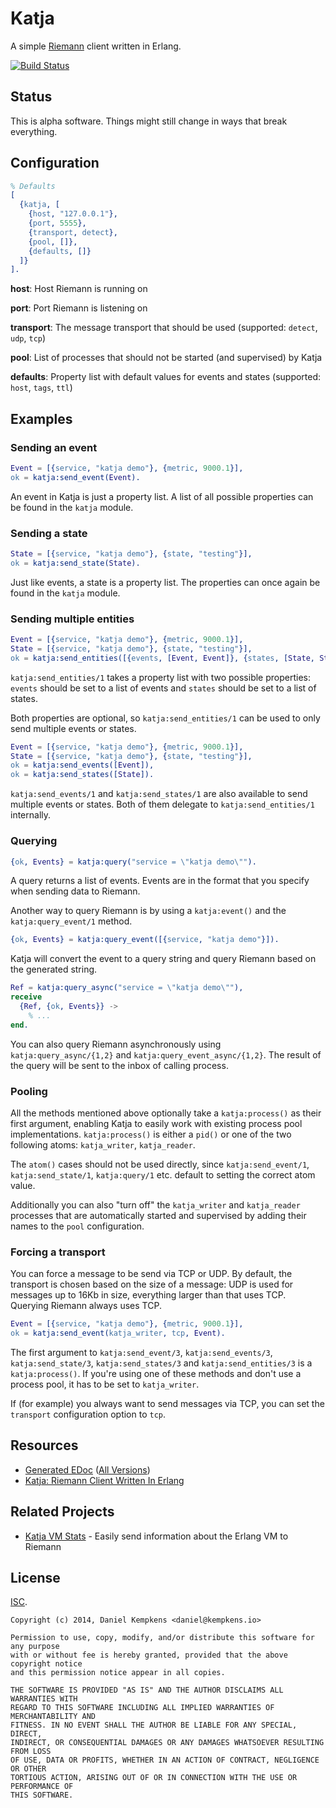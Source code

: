 # Katja

A simple [Riemann](http://riemann.io) client written in Erlang.

[![Build Status](https://travis-ci.org/nifoc/katja.png)](https://travis-ci.org/nifoc/katja)

## Status

This is alpha software. Things might still change in ways that break everything.

## Configuration

```erlang
% Defaults
[
  {katja, [
    {host, "127.0.0.1"},
    {port, 5555},
    {transport, detect},
    {pool, []},
    {defaults, []}
  ]}
].
```

**host**: Host Riemann is running on

**port**: Port Riemann is listening on

**transport**: The message transport that should be used (supported: `detect`, `udp`, `tcp`)

**pool**: List of processes that should not be started (and supervised) by Katja

**defaults**: Property list with default values for events and states (supported: `host`, `tags`, `ttl`)

## Examples

### Sending an event

```erlang
Event = [{service, "katja demo"}, {metric, 9000.1}],
ok = katja:send_event(Event).
```

An event in Katja is just a property list. A list of all possible properties can be found in the `katja` module.

### Sending a state

```erlang
State = [{service, "katja demo"}, {state, "testing"}],
ok = katja:send_state(State).
```

Just like events, a state is a property list. The properties can once again be found in the `katja` module.

### Sending multiple entities

```erlang
Event = [{service, "katja demo"}, {metric, 9000.1}],
State = [{service, "katja demo"}, {state, "testing"}],
ok = katja:send_entities([{events, [Event, Event]}, {states, [State, State]}]).
```

`katja:send_entities/1` takes a property list with two possible properties: `events` should be set to a list of events and `states` should be set to a list of states.

Both properties are optional, so `katja:send_entities/1` can be used to only send multiple events or states.

```erlang
Event = [{service, "katja demo"}, {metric, 9000.1}],
State = [{service, "katja demo"}, {state, "testing"}],
ok = katja:send_events([Event]),
ok = katja:send_states([State]).
```

`katja:send_events/1` and `katja:send_states/1` are also available to send multiple events or states. Both of them delegate to `katja:send_entities/1` internally.

### Querying

```erlang
{ok, Events} = katja:query("service = \"katja demo\"").
```

A query returns a list of events. Events are in the format that you specify when sending data to Riemann.

Another way to query Riemann is by using a `katja:event()` and the `katja:query_event/1` method.

```erlang
{ok, Events} = katja:query_event([{service, "katja demo"}]).
```

Katja will convert the event to a query string and query Riemann based on the generated string.

```erlang
Ref = katja:query_async("service = \"katja demo\""),
receive
  {Ref, {ok, Events}} ->
    % ...
end.
```

You can also query Riemann asynchronously using `katja:query_async/{1,2}` and `katja:query_event_async/{1,2}`. The result of the query will be sent to the inbox of calling process.

### Pooling

All the methods mentioned above optionally take a `katja:process()` as their first argument, enabling Katja to easily work with existing process pool implementations. `katja:process()` is either a `pid()` or one of the two following atoms: `katja_writer`, `katja_reader`.

The `atom()` cases should not be used directly, since `katja:send_event/1`, `katja:send_state/1`, `katja:query/1` etc. default to setting the correct atom value.

Additionally you can also "turn off" the `katja_writer` and `katja_reader` processes that are automatically started and supervised by adding their names to the `pool` configuration.

### Forcing a transport

You can force a message to be send via TCP or UDP. By default, the transport is chosen based on the size of a message: UDP is used for messages up to 16Kb in size, everything larger than that uses TCP. Querying Riemann always uses TCP.

```erlang
Event = [{service, "katja demo"}, {metric, 9000.1}],
ok = katja:send_event(katja_writer, tcp, Event).
```

The first argument to `katja:send_event/3`, `katja:send_events/3`, `katja:send_state/3`, `katja:send_states/3` and `katja:send_entities/3` is a `katja:process()`. If you're using one of these methods and don't use a process pool, it has to be set to `katja_writer`.

If (for example) you always want to send messages via TCP, you can set the `transport` configuration option to `tcp`.

## Resources

* [Generated EDoc](http://katja.nifoc.pw/0.5/) ([All Versions](http://katja.nifoc.pw))
* [Katja: Riemann Client Written In Erlang](https://blog.kempkens.io/posts/katja-riemann-client-written-in-erlang/)

## Related Projects

* [Katja VM Stats](https://github.com/nifoc/katja_vmstats) - Easily send information about the Erlang VM to Riemann

## License

[ISC](https://en.wikipedia.org/wiki/ISC_license).

```
Copyright (c) 2014, Daniel Kempkens <daniel@kempkens.io>

Permission to use, copy, modify, and/or distribute this software for any purpose
with or without fee is hereby granted, provided that the above copyright notice
and this permission notice appear in all copies.

THE SOFTWARE IS PROVIDED "AS IS" AND THE AUTHOR DISCLAIMS ALL WARRANTIES WITH
REGARD TO THIS SOFTWARE INCLUDING ALL IMPLIED WARRANTIES OF MERCHANTABILITY AND
FITNESS. IN NO EVENT SHALL THE AUTHOR BE LIABLE FOR ANY SPECIAL, DIRECT,
INDIRECT, OR CONSEQUENTIAL DAMAGES OR ANY DAMAGES WHATSOEVER RESULTING FROM LOSS
OF USE, DATA OR PROFITS, WHETHER IN AN ACTION OF CONTRACT, NEGLIGENCE OR OTHER
TORTIOUS ACTION, ARISING OUT OF OR IN CONNECTION WITH THE USE OR PERFORMANCE OF
THIS SOFTWARE.
```
